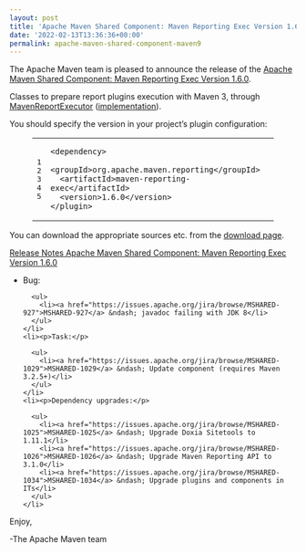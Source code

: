 ```yaml
---
layout: post
title: 'Apache Maven Shared Component: Maven Reporting Exec Version 1.6.0 Released'
date: '2022-02-13T13:36:36+00:00'
permalink: apache-maven-shared-component-maven9
---
```

<div class="entry-content"><p>The Apache Maven team is pleased to announce the release of the
  <a href="https://maven.apache.org/shared/maven-reporting-exec/">Apache Maven Shared Component: Maven Reporting Exec Version 1.6.0</a>.</p>

  <p>Classes to prepare report plugins execution with Maven 3, through
    <a href="https://maven.apache.org/shared/maven-reporting-exec/apidocs/org/apache/maven/reporting/exec/MavenReportExecutor.html">MavenReportExecutor</a> (<a href="https://maven.apache.org/shared/maven-reporting-exec/apidocs/org/apache/maven/reporting/exec/DefaultMavenReportExecutor.html">implementation</a>).</p>

  <p>You should specify the version in your project&rsquo;s plugin configuration:</p>

  <figure class='code'><figcaption><span></span></figcaption><div class="highlight"><table><tr><td class="gutter"><pre class="line-numbers"><span class='line-number'>1</span>
<span class='line-number'>2</span>
<span class='line-number'>3</span>
<span class='line-number'>4</span>
<span class='line-number'>5</span>
</pre></td><td class='code'><pre><code class='xml'><span class='line'><span class="nt">&lt;dependency&gt;</span>
</span><span class='line'>  <span class="nt">&lt;groupId&gt;</span>org.apache.maven.reporting<span class="nt">&lt;/groupId&gt;</span>
</span><span class='line'>  <span class="nt">&lt;artifactId&gt;</span>maven-reporting-exec<span class="nt">&lt;/artifactId&gt;</span>
</span><span class='line'>  <span class="nt">&lt;version&gt;</span>1.6.0<span class="nt">&lt;/version&gt;</span>
</span><span class='line'><span class="nt">&lt;/plugin&gt;</span>
</span></code></pre></td></tr></table></div></figure>


  <p>You can download the appropriate sources etc. from the <a href="https://maven.apache.org/shared/maven-reporting-exec/download.cgi">download page</a>.</p>

  <!-- more -->


  <p><a href="https://issues.apache.org/jira/secure/ReleaseNote.jspa?projectId=12317922&amp;version=12348384">Release Notes Apache Maven Shared Component: Maven Reporting Exec Version 1.6.0</a></p>

  <ul>
    <li><p>Bug:</p>

      <ul>
        <li><a href="https://issues.apache.org/jira/browse/MSHARED-927">MSHARED-927</a> &ndash; javadoc failing with JDK 8</li>
      </ul>
    </li>
    <li><p>Task:</p>

      <ul>
        <li><a href="https://issues.apache.org/jira/browse/MSHARED-1029">MSHARED-1029</a> &ndash; Update component (requires Maven 3.2.5+)</li>
      </ul>
    </li>
    <li><p>Dependency upgrades:</p>

      <ul>
        <li><a href="https://issues.apache.org/jira/browse/MSHARED-1025">MSHARED-1025</a> &ndash; Upgrade Doxia Sitetools to 1.11.1</li>
        <li><a href="https://issues.apache.org/jira/browse/MSHARED-1026">MSHARED-1026</a> &ndash; Upgrade Maven Reporting API to 3.1.0</li>
        <li><a href="https://issues.apache.org/jira/browse/MSHARED-1034">MSHARED-1034</a> &ndash; Upgrade plugins and components in ITs</li>
      </ul>
    </li>
  </ul>


  <p>Enjoy,</p>

  <p>-The Apache Maven team</p>
</div>
